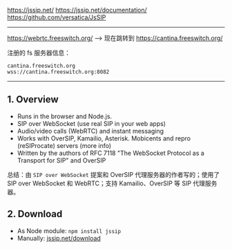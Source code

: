 https://jssip.net/
https://jssip.net/documentation/
https://github.com/versatica/JsSIP

---

https://webrtc.freeswitch.org/ --> 现在跳转到 https://cantina.freeswitch.org/

注册的 fs 服务器信息：

```
cantina.freeswitch.org
wss://cantina.freeswitch.org:8082
```

---

## 1. Overview

* Runs in the browser and Node.js.
* SIP over WebSocket (use real SIP in your web apps)
* Audio/video calls (WebRTC) and instant messaging
* Works with OverSIP, Kamailio, Asterisk. Mobicents and repro (reSIProcate) servers (more info)
* Written by the authors of RFC 7118 "The WebSocket Protocol as a Transport for SIP" and OverSIP

总结：由 `SIP over WebSocket` 提案和 OverSIP 代理服务器的作者写的；使用了 SIP over WebSocket 和 WebRTC；支持 Kamailio、OverSIP 等 SIP 代理服务器。

## 2. Download

* As Node module: `npm install jssip`
* Manually: [jssip.net/download](https://jssip.net/download/)
